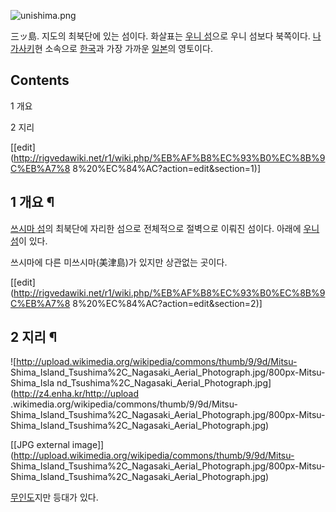 ![unishima.png](http://z0.enha.kr/http://rigvedawiki.net/r1/pds/unishima.png)

三ッ島. 지도의 최북단에 있는 섬이다. 화살표는 [우니 섬](%EC%9A%B0%EB%8B%88%20%EC%84%AC.md)으로 우니
섬보다 북쪽이다. [나가사키](%EB%82%98%EA%B0%80%EC%82%AC%ED%82%A4.md)현 소속으로
[한국](%ED%95%9C%EA%B5%AD.md)과 가장 가까운 [일본](%EC%9D%BC%EB%B3%B8.md)의 영토이다.

## Contents

    

1 개요

2 지리

[[edit](http://rigvedawiki.net/r1/wiki.php/%EB%AF%B8%EC%93%B0%EC%8B%9C%EB%A7%8
8%20%EC%84%AC?action=edit&section=1)]

## 1 개요 ¶

[쓰시마 섬](%EC%93%B0%EC%8B%9C%EB%A7%88%20%EC%84%AC.md)의 최북단에 자리한 섬으로 전체적으로
절벽으로 이뤄진 섬이다. 아래에 [우니 섬](%EC%9A%B0%EB%8B%88%20%EC%84%AC.md)이 있다.

  

쓰시마에 다른 미쓰시마(美津島)가 있지만 상관없는 곳이다.

[[edit](http://rigvedawiki.net/r1/wiki.php/%EB%AF%B8%EC%93%B0%EC%8B%9C%EB%A7%8
8%20%EC%84%AC?action=edit&section=2)]

## 2 지리 ¶

![http://upload.wikimedia.org/wikipedia/commons/thumb/9/9d/Mitsu-
Shima_Island_Tsushima%2C_Nagasaki_Aerial_Photograph.jpg/800px-Mitsu-Shima_Isla
nd_Tsushima%2C_Nagasaki_Aerial_Photograph.jpg](http://z4.enha.kr/http://upload
.wikimedia.org/wikipedia/commons/thumb/9/9d/Mitsu-
Shima_Island_Tsushima%2C_Nagasaki_Aerial_Photograph.jpg/800px-Mitsu-
Shima_Island_Tsushima%2C_Nagasaki_Aerial_Photograph.jpg)

[[JPG external
image]](http://upload.wikimedia.org/wikipedia/commons/thumb/9/9d/Mitsu-
Shima_Island_Tsushima%2C_Nagasaki_Aerial_Photograph.jpg/800px-Mitsu-
Shima_Island_Tsushima%2C_Nagasaki_Aerial_Photograph.jpg)

  
[무인도](%EB%AC%B4%EC%9D%B8%EB%8F%84.md)지만 등대가 있다.

